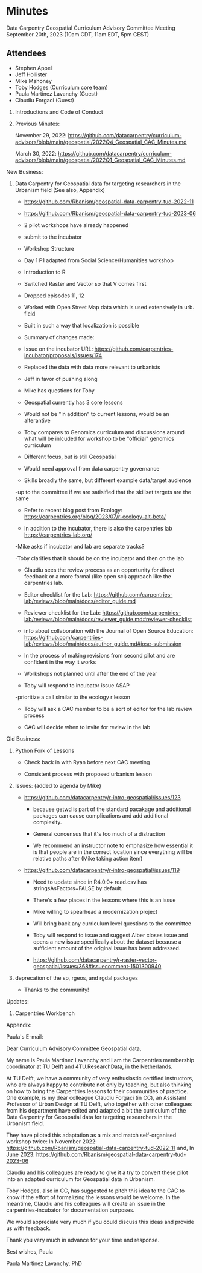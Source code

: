# Minutes
Data Carpentry Geospatial Curriculum Advisory Committee Meeting
September 20th, 2023 (10am CDT, 11am EDT, 5pm CEST)

## Attendees

- Stephen Appel
- Jeff Hollister
- Mike Mahoney
- Toby Hodges (Curriculum core team)
- Paula Martinez Lavanchy (Guest)
- Claudiu Forgaci (Guest)

1. Introductions and Code of Conduct
2. Previous Minutes:

    November 29, 2022: https://github.com/datacarpentry/curriculum-advisors/blob/main/geospatial/2022Q4_Geospatial_CAC_Minutes.md

    March 30, 2022: https://github.com/datacarpentry/curriculum-advisors/blob/main/geospatial/2022Q1_Geospatial_CAC_Minutes.md

New Business:
1. Data Carpentry for Geospatial data for targeting researchers in the Urbanism field (See also, Appendix)

    * https://github.com/Rbanism/geospatial-data-carpentry-tud-2022-11

    * https://github.com/Rbanism/geospatial-data-carpentry-tud-2023-06

    - 2 pilot workshops have already happened

    - submit to the incubator 

    - Workshop Structure

    - Day 1 P1 adapted from Social Science/Humanities workshop

    - Introduction to R

    - Switched Raster and Vector so that V comes first

    - Dropped episodes 11, 12

    - Worked with Open Street Map data which is used extensively in urb. field

    - Built in such a way that localization is possible

    - Summary of changes made:

    - Issue on the incubator URL: https://github.com/carpentries-incubator/proposals/issues/174

    - Replaced the data with data more relevant to urbanists

    - Jeff in favor of pushing along 

    - Mike has questions for Toby

    - Geospatial currently has 3 core lessons

    - Would not be "in addition" to current lessons, would be an alterantive

    - Toby compares to Genomics curriculum and discussions around what will be inlcuded for workshop to be "official" genomics curriculum

    - Different focus, but is still Geospatial

    - Would need approval from data carpentry governance 

    - Skills broadly the same, but different example data/target audience

    -up to the committee if we are satisified that the skillset targets are the same

    - Refer to recent blog post from Ecology: https://carpentries.org/blog/2023/07/r-ecology-alt-beta/

    - In addition to the incubator, there is also the carpentries lab https://carpentries-lab.org/

    -Mike asks if incubator and lab are separate tracks?

    -Toby clarifies that it should be on the incubator and then on the lab

    - Claudiu sees the review process as an opportunity for direct feedback or a more formal (like open sci) approach like the carpentries lab.

    - Editor checklist for the Lab: https://github.com/carpentries-lab/reviews/blob/main/docs/editor_guide.md

    - Reviewer checklist for the Lab: https://github.com/carpentries-lab/reviews/blob/main/docs/reviewer_guide.md#reviewer-checklist

    - info about collaboration with the Journal of Open Source Education: https://github.com/carpentries-lab/reviews/blob/main/docs/author_guide.md#jose-submission

    - In the process of making revisions from second pilot and are confident in the way it works

    - Workshops not planned until after the end of the year

    - Toby will respond to incubator issue ASAP

    -prioritize a call similar to the ecology r lesson 

    - Toby will ask a CAC member to be a sort of editor for the lab review process

    - CAC will decide when to invite for review in the lab

Old Business:
1. Python Fork of Lessons

   - Check back in with Ryan before next CAC meeting

   - Consistent process with proposed urbanism lesson

3. Issues: (added to agenda by Mike)

    * https://github.com/datacarpentry/r-intro-geospatial/issues/123

      - because getwd is part of the standard pacakage and additional packages can cause complications and add additional complexity.
  
      - General concensus that it's too much of a distraction
  
      - We recommend an instructor note to emphasize how essential it is that people are in the correct location since everything will be relative paths after (Mike taking action item)

    * https://github.com/datacarpentry/r-intro-geospatial/issues/119

      - Need to update since in R4.0.0+ read.csv has stringsAsFactors=FALSE by default.
  
      - There's a few places in the lessons where this is an issue
  
      - Mike willing to spearhead a modernization project 
  
      - Will bring back any curriculum level questions to the committee
  
      - Toby will respond to issue and suggest Alber closes issue and opens a new issue specifically about the dataset because a sufficient amount of the original issue has been addressed.
  
      - https://github.com/datacarpentry/r-raster-vector-geospatial/issues/368#issuecomment-1501300940


4. deprecation of the sp, rgeos, and rgdal packages
     
     - Thanks to the community! 

Updates:
1. Carpentries Workbench


Appendix:

Paula's E-mail:

Dear Curriculum Advisory Committee Geospatial data,
 
My name is Paula Martinez Lavanchy and I am the Carpentries membership coordinator at TU Delft and 4TU.ResearchData, in the Netherlands.
 
At TU Delft, we have a community of very enthusiastic certified instructors, who are always happy to contribute not only by teaching, but also thinking on how to bring the Carpentries lessons to their communities of practice. One example, is my dear colleague Claudiu Forgaci (in CC), an Assistant Professor of Urban Design at TU Delft, who together with other colleagues from his department have edited and adapted a bit the curriculum of the Data Carpentry for Geospatial data for targeting researchers in the Urbanism field.
 
They have piloted this adaptation as a mix and match self-organised workshop twice:
In November 2022: https://github.com/Rbanism/geospatial-data-carpentry-tud-2022-11 and,
In June 2023: https://github.com/Rbanism/geospatial-data-carpentry-tud-2023-06 
 
Claudiu and his colleagues are ready to give it a try to convert these pilot into an adapted curriculum for Geospatial data in Urbanism.
 
Toby Hodges, also in CC, has suggested to pitch this idea to the CAC to know if the effort of formalizing the lessons would be welcome. In the meantime, Claudiu and his colleagues will create an issue in the carpentries-incubator for documentation purposes.
 
We would appreciate very much if you could discuss this ideas and provide us with feedback.
 
Thank you very much in advance for your time and response.
 
Best wishes,
Paula
 
Paula Martinez Lavanchy, PhD
